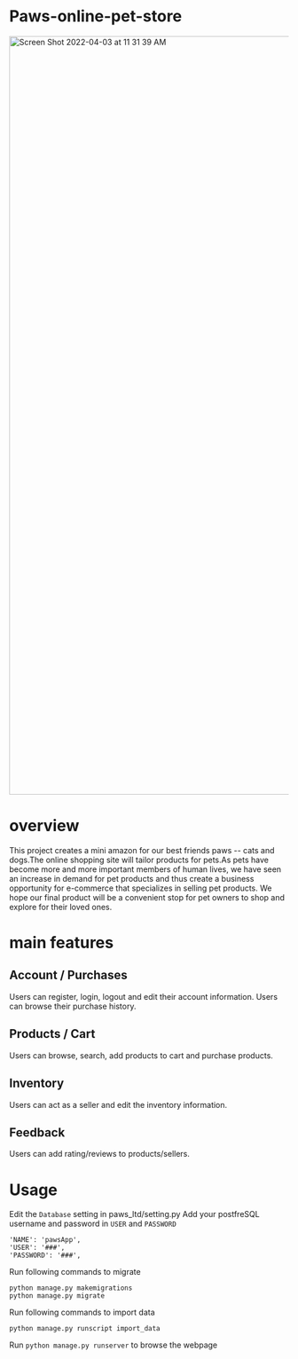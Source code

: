 # Paws-online-pet-store
<img width="1368" alt="Screen Shot 2022-04-03 at 11 31 39 AM" src="https://user-images.githubusercontent.com/97713325/161435929-178ff9c4-8a8d-4ee3-9d56-944ecdb03537.png">



# overview
This project creates a mini amazon for our best friends paws -- cats and dogs.The online shopping site will tailor products for pets.As pets have become more and more important members of human lives, we have seen an increase in demand for pet products and thus create a business opportunity for e-commerce that specializes in selling pet products. We hope our final product will be a convenient stop for pet owners to shop and explore for their loved ones.


# main features
## Account / Purchases
Users can register, login, logout and edit their account information.
Users can browse their purchase history.

## Products / Cart
Users can browse, search, add products to cart and purchase products.

## Inventory
Users can act as a seller and edit the inventory information.

## Feedback
Users can add rating/reviews to products/sellers.

# Usage
Edit the `Database` setting in paws_ltd/setting.py
Add your postfreSQL username and password in `USER` and `PASSWORD`
```
'NAME': 'pawsApp',
'USER': '###',
'PASSWORD': '###',
```
Run following commands to migrate
```
python manage.py makemigrations
python manage.py migrate
```

Run following commands to import data
```
python manage.py runscript import_data
```

Run `python manage.py runserver` to browse the webpage
